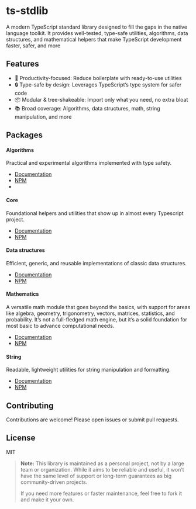 # ts-stdlib

A modern TypeScript standard library designed to fill the gaps in the native language toolkit. 
It provides well-tested, type-safe utilities, algorithms, data structures, and mathematical
helpers that make TypeScript development faster, safer, and more

## Features

- 🚀 Productivity-focused: Reduce boilerplate with ready-to-use utilities
- 🔒 Type-safe by design: Leverages TypeScript’s type system for safer code
- 📦 Modular & tree-shakeable: Import only what you need, no extra bloat
- 📚 Broad coverage: Algorithms, data structures, math, string manipulation, and more

## Packages

#### Algorithms
Practical and experimental algorithms implemented with type safety.
- [Documentation](./packages/algorithms/docs)
- [NPM](https://www.npmjs.com/package/@ts-standard-library/algorithms)
- 
#### Core
Foundational helpers and utilities that show up in almost every Typescript project.
- [Documentation](./packages/core/docs)
- [NPM](https://www.npmjs.com/package/@ts-standard-library/core)

#### Data structures
Efficient, generic, and reusable implementations of classic data structures.
- [Documentation](./packages/algorithms/data-structures)
- [NPM](https://www.npmjs.com/package/@ts-standard-library/data-structures)

#### Mathematics
A versatile math module that goes beyond the basics, with support for areas like algebra, geometry, trigonometry, vectors, matrices, statistics, and probability. 
It’s not a full-fledged math engine, but it’s a solid foundation for most basic to advance computational needs.  
- [Documentation](./packages//mathematics/docs)
- [NPM](https://www.npmjs.com/package/@ts-standard-library/mathematics)

#### String
Readable, lightweight utilities for string manipulation and formatting.  
- [Documentation](./packages//string/docs)
- [NPM](https://www.npmjs.com/package/@ts-standard-library/string)

## Contributing

Contributions are welcome! Please open issues or submit pull requests.

## License

MIT

> **Note:** This library is maintained as a personal project, not by a large team or organization. While it aims to be reliable and useful, it won’t have the same level of support or long-term guarantees as big community-driven projects.  
>  
> If you need more features or faster maintenance, feel free to fork it and make it your own.
